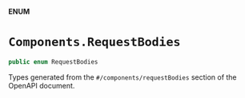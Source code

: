 **ENUM**

# `Components.RequestBodies`

```swift
public enum RequestBodies
```

Types generated from the `#/components/requestBodies` section of the OpenAPI document.
